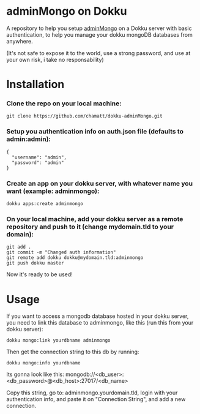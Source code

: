 # adminMongo on Dokku

A repository to help you setup [adminMongo](https://github.com/mrvautin/adminMongo) on a Dokku server with basic authentication, to help you manage your dokku mongoDB databases from anywhere.

(It's not safe to expose it to the world, use a strong password, and use at your own risk, i take no responsability)
 
# Installation

### Clone the repo on your local machine:

```git clone https://github.com/chamatt/dokku-adminMongo.git```

### Setup you authentication info on auth.json file (defaults to admin:admin):

```
{
  "username": "admin",
  "password": "admin"
}
```

### Create an app on your dokku server, with whatever name you want (example: adminmongo):

```dokku apps:create adminmongo```

### On your local machine, add your dokku server as a remote repository and push to it (change mydomain.tld to your domain):
```
git add .
git commit -m "Changed auth information"
git remote add dokku dokku@mydomain.tld:adminmongo
git push dokku master
```

Now it's ready to be used!

# Usage

If you want to access a mongodb database hosted in your dokku server, you need to link this database to adminmongo, like this (run this from your dokku server):

```dokku mongo:link yourdbname adminmongo```

Then get the connection string to this db by running:

```dokku mongo:info yourdbname```

Its gonna look like this: mongodb://<db_user>:<db_password>@<db_host>:27017/<db_name>

Copy this string, go to: adminmongo.yourdomain.tld, login with your authentication info, and paste it on "Connection String", and add a new connection.




